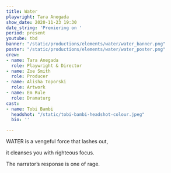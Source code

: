 ```yaml
---
title: Water
playwright: Tara Anegada
show_date: 2020-11-23 19:30
date_string: 'Premiering on '
period: present
youtube: tbd
banner: "/static/productions/elements/water/water_banner.png"
poster: "/static/productions/elements/water/water_poster.png"
crew:
- name: Tara Anegada
  role: Playwright & Director
- name: Zoe Smith
  role: Producer
- name: Alisha Toporski
  role: Artwork
- name: Em Rule
  role: Dramaturg
cast:
- name: Tobi Bambi
  headshot: "/static/tobi-bambi-headshot-colour.jpeg"
  bio: ''

---
```

WATER is a vengeful force that lashes out,

it cleanses you with righteous focus. 

The narrator’s response is one of rage.